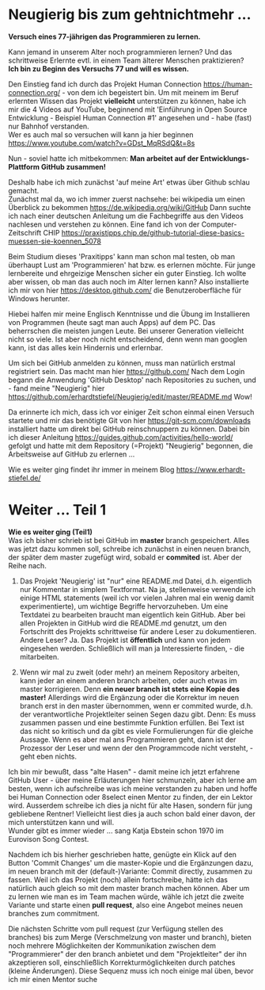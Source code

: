 # Neugierig bis zum gehtnichtmehr ...
<b>Versuch eines 77-jährigen das Programmieren zu lernen.</b>

Kann jemand in unserem Alter noch programmieren lernen? Und das schrittweise Erlernte evtl. in einem Team älterer Menschen praktizieren?
<br><b>Ich bin zu Beginn des Versuchs 77 und will es wissen.</b>

Den Einstieg fand ich durch das Projekt Human Connection https://human-connection.org/ - von dem ich begeistert bin. Um mit meinem im Beruf erlernten Wissen das Projekt <b>vielleicht</b> unterstützen zu können, habe ich mir die 4 Videos auf YouTube, beginnend mit 'Einführung in Open Source Entwicklung - Beispiel Human Connection #1' angesehen und - habe (fast) nur Bahnhof verstanden. 
<br>Wer es auch mal so versuchen will kann ja hier beginnen https://www.youtube.com/watch?v=GDst_MqRSdQ&t=8s

Nun - soviel hatte ich mitbekommen: <b>Man arbeitet auf der Entwicklungs-Plattform GitHub zusammen!</b>

Deshalb habe ich mich zunächst 'auf meine Art' etwas über Github schlau gemacht.
<br>Zunächst mal da, wo ich immer zuerst nachsehe: bei wikipedia um einen Überblick zu bekommen https://de.wikipedia.org/wiki/GitHub
Dann suchte ich nach einer deutschen Anleitung um die Fachbegriffe aus den Videos nachlesen und verstehen zu können. Eine fand ich von der Computer-Zeitschrift CHIP https://praxistipps.chip.de/github-tutorial-diese-basics-muessen-sie-koennen_5078 

Beim Studium dieses 'Praxitipps' kann man schon mal testen, ob man überhaupt Lust am 'Programmieren' hat bzw. es erlernen möchte. Für junge lernbereite und ehrgeizige Menschen sicher ein guter Einstieg. Ich wollte aber wissen, ob man das auch noch im Alter lernen kann? Also installierte ich mir von hier https://desktop.github.com/ die Benutzeroberfläche für Windows herunter.

Hiebei halfen mir meine Englisch Kenntnisse und die Übung im Installieren von Programmen (heute sagt man auch Apps) auf dem PC.
Das beherrschen die meisten jungen Leute. Bei unserer Generation vielleicht nicht so viele. Ist aber noch nicht entscheidend, denn wenn man googlen kann, ist das alles kein Hindernis und erlernbar.

Um sich bei GitHub anmelden zu können, muss man natürlich erstmal registriert sein. Das macht man hier https://github.com/ 
Nach dem Login begann die Anwendung 'GitHub Desktop' nach Repositories zu suchen, und - fand meine "Neugierig" hier https://github.com/erhardtstiefel/Neugierig/edit/master/README.md Wow!

Da erinnerte ich mich, dass ich vor einiger Zeit schon einmal einen Versuch startete und mir das benötigte Git von hier https://git-scm.com/downloads installiert hatte um direkt bei GitHub reinschnuppern zu können.
Dabei bin ich dieser Anleitung https://guides.github.com/activities/hello-world/ gefolgt und hatte mit dem Repository (=Projekt)  "Neugierig" begonnen, die Arbeitsweise auf GitHub zu erlernen ...

Wie es weiter ging findet ihr immer in meinem Blog https://www.erhardt-stiefel.de/

# Weiter ... Teil 1
<b>Wie es weiter ging (Teil1)</b><br>
Was ich bisher schrieb ist bei GitHub im <B>master</b> branch gespeichert. Alles was jetzt dazu kommen soll, schreibe ich zunächst in einen neuen branch, der später dem master zugefügt wird, sobald er <b>commited</b> ist. Aber der Reihe nach.

1. Das Projekt 'Neugierig' ist "nur" eine README.md Datei, d.h. eigentlich nur Kommentar in simplem Textformat. Na ja,  stellenweise verwende ich einige HTML statements (weil ich vor vielen Jahren mal ein wenig damit experimentierte), um wichtige Begriffe hervorzuheben. Um eine Textdatei zu bearbeiten braucht man eigentlich kein GitHub. Aber bei allen Projekten in GitHub wird die README.md genutzt, um den Fortschritt des Projekts schrittweise für andere Leser zu dokumentieren. Andere Leser? Ja. Das Projekt ist <b>öffentlich</b> und kann von jedem eingesehen werden. Schließlich will man ja Interessierte finden, - die mitarbeiten.

2. Wenn wir mal zu zweit (oder mehr) an meinem Repository arbeiten, kann jeder an einem anderen branch arbeiten, oder auch etwas im master korrigieren. Denn <b>ein neuer branch ist stets eine Kopie des master!</b> Allerdings wird die Ergänzung oder die Korrektur im neuen branch erst in den master übernommen, wenn er commited wurde, d.h. der verantwortliche Projektleiter seinen Segen dazu gibt.
Denn: Es muss zusammen passen und eine bestimmte Funktion erfüllen. Bei Text ist das nicht so kritisch und da gibt es viele Formulierungen für die gleiche Aussage. Wenn es aber mal ans Programmieren geht, dann ist der Prozessor der Leser und wenn der den Programmcode nicht versteht, - geht eben nichts.

Ich bin mir bewußt, dass "alte Hasen" - damit meine ich jetzt erfahrene GitHub User - über meine Erläuterungen hier schmunzeln, aber ich lerne am besten, wenn ich aufschreibe was ich meine verstanden zu haben und hoffe bei Human Connection oder 8select einen Mentor zu finden, der ein Lektor wird. Ausserdem schreibe ich dies ja nicht für alte Hasen, sondern für jung gebliebene Rentner! Vielleicht liest dies ja auch schon bald einer davon, der mich unterstützen kann und will. <br>Wunder gibt es immer wieder ... sang Katja Ebstein schon 1970 im Eurovison Song Contest.</b> 

Nachdem ich bis hierher geschrieben hatte, genügte ein Klick auf den Button 'Commit Changes' um die master-Kopie und die Ergänzungen dazu, im neuen branch mit der (default-)Variante: Commit directly, zusammen zu fassen. Weil ich das Projekt (noch) allein fortschreibe, hätte ich das natürlich auch gleich so mit dem master branch machen können. Aber um zu lernen wie man es im Team machen würde, wähle ich jetzt die zweite Variante und starte einen <b>pull request</b>, also eine Angebot meines neuen branches zum commitment.

Die nächsten Schritte vom pull request (zur Verfügung stellen des branches) bis zum Merge (Verschmelzung von master und branch), bieten noch mehrere Möglichkeiten der Kommunikation zwischen dem "Programmierer" der den branch anbietet und dem "Projektleiter" der ihn akzeptieren soll, einschließlich Korrekturmöglichkeiten durch patches (kleine Änderungen). Diese Sequenz muss ich noch einige mal üben, bevor ich mir einen Mentor suche  
